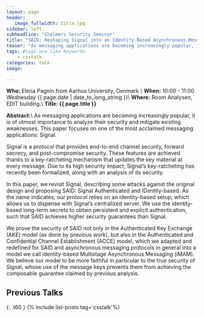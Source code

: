```yaml
---
layout: page
header:
   image_fullwidth: title.jpg
sidebar: left
subheadline: "Chalmers Security Seminar"
title: "SAID: Reshaping Signal into an Identity-Based Asynchronous Messaging Protocol with Authenticated Ratcheting"
teaser: "As messaging applications are becoming increasingly popular, it is of utmost importance to analyze their security and mitigate existing weaknesses. This paper focuses on one of the most acclaimed messaging applications: Signal."
tags: #tags are like keywords
    - csstalk
categories: talk
image:

---
```

**Who:** Elena Pagnin from Aarhus University, Denmark \\
**When:**  10:00 - 11:00 Wednesday {{ page.date | date_to_long_string }}\\
**Where:**  Room Analysen, EDIT building.\\
**Title: {{ page.title }}**

**Abstract:**\\
As messaging applications are becoming increasingly popular, it is of utmost importance to analyze their security and mitigate existing weaknesses. This paper focuses on one of the most acclaimed messaging applications: Signal.

Signal is a protocol that provides end-to-end channel security, forward secrecy, and post-compromise security. These features are achieved thanks to a key-ratcheting mechanism that updates the key material at every message. Due to its high security impact, Signal’s key-ratcheting has recently been formalized, along with an analysis of its security.

In this paper, we revisit Signal, describing some attacks against the original design and proposing SAID: Signal Authenticated and IDentity-based. As the name indicates, our protocol relies on an identity-based setup, which allows us to dispense with Signal’s centralized server. We use the identity-based long-term secrets to obtain persistent and explicit authentication, such that SAID achieves higher security guarantees than Signal.

We prove the security of SAID not only in the Authenticated Key Exchange (AKE) model (as done by previous work), but also in the Authenticated and Confidential Channel Establishment (ACCE) model, which we adapted and redefined for SAID and asynchronous messaging protocols in general into a model we call identity-based Multistage Asynchronous Messaging (iMAM). We believe our model to be more faithful in particular to the true security of Signal, whose use of the message keys prevents them from achieving the composable guarantee claimed by previous analysis.


## Previous Talks
{: .t60 }
{% include list-posts tag='csstalk'%}
